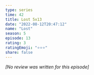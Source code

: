 ```yaml
---
type: series
time: 42
title: Lost 5x13
date: "2022-08-12T20:47:12"
name: "Lost"
season: 5
episode: 13
rating: 3
ratingEmoji: "⭐️⭐️⭐️"
share: false
---
```


*[No review was written for this episode]*